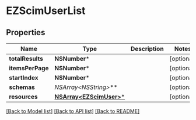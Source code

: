 # EZScimUserList

## Properties
Name | Type | Description | Notes
------------ | ------------- | ------------- | -------------
**totalResults** | **NSNumber*** |  | [optional] 
**itemsPerPage** | **NSNumber*** |  | [optional] 
**startIndex** | **NSNumber*** |  | [optional] 
**schemas** | **NSArray&lt;NSString*&gt;*** |  | [optional] 
**resources** | [**NSArray&lt;EZScimUser&gt;***](EZScimUser.md) |  | [optional] 

[[Back to Model list]](../README.md#documentation-for-models) [[Back to API list]](../README.md#documentation-for-api-endpoints) [[Back to README]](../README.md)


